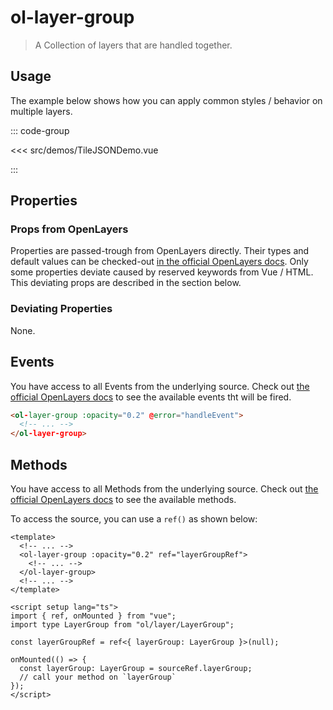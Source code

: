 # ol-layer-group

> A Collection of layers that are handled together.

<script setup>
import TileJSONDemo from "@demos/TileJSONDemo.vue"
</script>
<ClientOnly>
<TileJSONDemo />
</ClientOnly>

## Usage

The example below shows how you can apply common styles / behavior on multiple layers.

::: code-group

<<< src/demos/TileJSONDemo.vue

:::

## Properties

### Props from OpenLayers

Properties are passed-trough from OpenLayers directly.
Their types and default values can be checked-out [in the official OpenLayers docs](https://openlayers.org/en/latest/apidoc/module-ol_layer_Group-LayerGroup.html).
Only some properties deviate caused by reserved keywords from Vue / HTML.
This deviating props are described in the section below.

### Deviating Properties

None.

## Events

You have access to all Events from the underlying source.
Check out [the official OpenLayers docs](https://openlayers.org/en/latest/apidoc/module-ol_layer_Group-LayerGroup.html) to see the available events tht will be fired.

```html
<ol-layer-group :opacity="0.2" @error="handleEvent">
  <!-- ... -->
</ol-layer-group>
```

## Methods

You have access to all Methods from the underlying source.
Check out [the official OpenLayers docs](https://openlayers.org/en/latest/apidoc/module-ol_layer_Group-LayerGroup.html) to see the available methods.

To access the source, you can use a `ref()` as shown below:

```vue
<template>
  <!-- ... -->
  <ol-layer-group :opacity="0.2" ref="layerGroupRef">
    <!-- ... -->
  </ol-layer-group>
  <!-- ... -->
</template>

<script setup lang="ts">
import { ref, onMounted } from "vue";
import type LayerGroup from "ol/layer/LayerGroup";

const layerGroupRef = ref<{ layerGroup: LayerGroup }>(null);

onMounted(() => {
  const layerGroup: LayerGroup = sourceRef.layerGroup;
  // call your method on `layerGroup`
});
</script>
```
